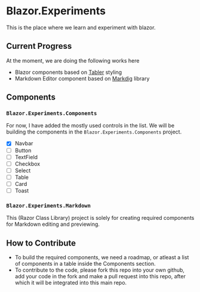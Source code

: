 # Blazor.Experiments
This is the place where we learn and experiment with blazor.

## Current Progress
At the moment, we are doing the following works here
- Blazor components based on [Tabler](https://preview.tabler.io) styling
- Markdown Editor component based on [Markdig](https://github.com/xoofx/markdig) library

## Components
### `Blazor.Experiments.Components`
For now, I have added the mostly used controls in the list. We will be building the components in the `Blazor.Experiments.Components` project.
- [x] Navbar
- [ ] Button
- [ ] TextField
- [ ] Checkbox
- [ ] Select
- [ ] Table
- [ ] Card
- [ ] Toast 
### `Blazor.Experiments.Markdown`
This (Razor Class Library) project is solely for creating required components for Markdown editing and previewing.

## How to Contribute
- To build the required components, we need a roadmap, or atleast a list of components in a table inside the Components section.
- To contribute to the code, please fork this repo into your own github, add your code in the fork and make a pull request into this repo, after which it will be integrated into this main repo.
